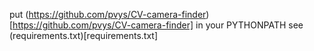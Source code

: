 put (https://github.com/pvys/CV-camera-finder)[https://github.com/pvys/CV-camera-finder] in your PYTHONPATH
see (requirements.txt)[requirements.txt]